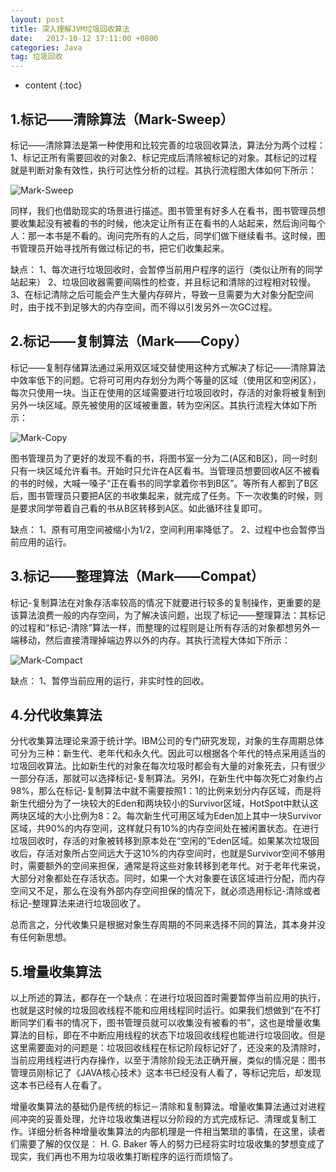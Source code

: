 ```yaml
---
layout: post
title: 深入理解JVM垃圾回收算法
date:   2017-10-12 17:11:00 +0800
categories: Java
tag: 垃圾回收
---
```

* content
{:toc}



1.标记——清除算法（Mark-Sweep）
----------------

标记——清除算法是第一种使用和比较完善的垃圾回收算法，算法分为两个过程：1、标记正所有需要回收的对象2、标记完成后清除被标记的对象。其标记的过程就是判断对象有效性，执行可达性分析的过程。其执行流程图大体如何下所示：
 
![Mark-Sweep](https://github.com/JamesPxy/MyBlog//image/gc1)

同样，我们也借助现实的场景进行描述。图书管里有好多人在看书，图书管理员想要收集起没有被看的书的时候，他决定让所有正在看书的人站起来，然后询问每个人：那一本书是不看的。询问完所有的人之后，同学们做下继续看书。这时候，图书管理员开始寻找所有做过标记的书，把它们收集起来。

缺点： 
1、每次进行垃圾回收时，会暂停当前用户程序的运行（类似让所有的同学站起来） 
2、垃圾回收器需要间隔性的检查，并且标记和清除的过程相对较慢。 
3、在标记清除之后可能会产生大量内存碎片，导致一旦需要为大对象分配空间时，由于找不到足够大的内存空间，而不得以引发另外一次GC过程。


2.标记——复制算法（Mark——Copy）
----------------

标记——复制存储算法通过采用双区域交替使用这种方式解决了标记——清除算法中效率低下的问题。它将可可用内存划分为两个等量的区域（使用区和空闲区），每次只使用一块。当正在使用的区域需要进行垃圾回收时，存活的对象将被复制到另外一块区域。原先被使用的区域被重置，转为空闲区。其执行流程大体如下所示：

![Mark-Copy](https://github.com/JamesPxy/MyBlog//image/gc2)

图书管理员为了更好的发现不看的书，将图书室一分为二(A区和B区)，同一时刻只有一块区域允许看书。开始时只允许在A区看书。当管理员想要回收A区不被看的书的时候，大喊一嗓子“正在看书的同学拿着你书到B区”。等所有人都到了B区后，图书管理员只要把A区的书收集起来，就完成了任务。下一次收集的时候，则是要求同学带着自己看的书从B区转移到A区。如此循环往复即可。

缺点： 
1、原有可用空间被缩小为1/2，空间利用率降低了。 
2、过程中也会暂停当前应用的运行。


3.标记——整理算法（Mark——Compat）
----------------

标记-复制算法在对象存活率较高的情况下就要进行较多的复制操作，更重要的是该算法浪费一般的内存空间，为了解决该问题，出现了标记——整理算法：其标记的过程和“标记-清除”算法一样，而整理的过程则是让所有存活的对象都想另外一端移动，然后直接清理掉端边界以外的内存。其执行流程大体如下所示： 

![Mark-Compact](https://github.com/JamesPxy/MyBlog//image/gc3)


缺点： 
1、暂停当前应用的运行，非实时性的回收。


4.分代收集算法
----------------

分代收集算法理论来源于统计学。IBM公司的专门研究发现，对象的生存周期总体可分为三种：新生代、老年代和永久代。因此可以根据各个年代的特点采用适当的垃圾回收算法。比如新生代的对象在每次垃圾时都会有大量的对象死去，只有很少一部分存活，那就可以选择标记-复制算法。另外I，在新生代中每次死亡对象约占98%，那么在标记-复制算法中就不需要按照1：1的比例来划分内存区域，而是将新生代细分为了一块较大的Eden和两块较小的Survivor区域，HotSpot中默认这两块区域的大小比例为8：2。每次新生代可用区域为Eden加上其中一块Survivor区域，共90%的内存空间，这样就只有10%的内存空间处在被闲置状态。在进行垃圾回收时，存活的对象被转移到原本处在“空闲的”Eden区域。如果某次垃圾回收后，存活对象所占空间远大于这10%的内存空间时，也就是Survivor空间不够用时，需要额外的空间来担保，通常是将这些对象转移到老年代。对于老年代来说，大部分对象都处在存活状态。同时，如果一个大对象要在该区域进行分配，而内存空间又不足，那么在没有外部内存空间担保的情况下，就必须选用标记-清除或者标记-整理算法来进行垃圾回收了。

总而言之，分代收集只是根据对象生存周期的不同来选择不同的算法，其本身并没有任何新思想。



5.增量收集算法
----------------

以上所述的算法，都存在一个缺点：在进行垃圾回首时需要暂停当前应用的执行，也就是这时候的垃圾回收线程不能和应用线程同时运行。如果我们想做到“在不打断同学们看书的情况下，图书管理员就可以收集没有被看的书”，这也是增量收集算法的目标，即在不中断应用线程的状态下垃圾回收线程也能进行垃圾回收。但是这里需要面对的问题是：垃圾回收线程在标记阶段标记好了，还没来的及清除时，当前应用线程进行内存操作，以至于清除阶段无法正确开展，类似的情况是：图书管理员刚标记了《JAVA核心技术》这本书已经没有人看了，等标记完后，却发现这本书已经有人在看了。

增量收集算法的基础仍是传统的标记－清除和复制算法。增量收集算法通过对进程间冲突的妥善处理，允许垃圾收集进程以分阶段的方式完成标记、清理或复制工作。详细分析各种增量收集算法的内部机理是一件相当繁琐的事情，在这里，读者们需要了解的仅仅是： H. G. Baker 等人的努力已经将实时垃圾收集的梦想变成了现实，我们再也不用为垃圾收集打断程序的运行而烦恼了。